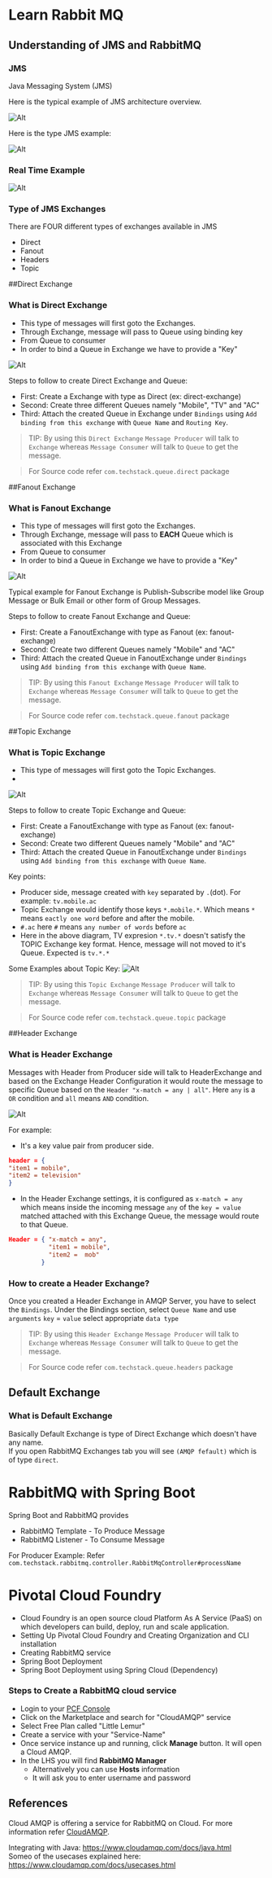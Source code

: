# Learn Rabbit MQ

## Understanding of JMS and RabbitMQ

### JMS
Java Messaging System (JMS)

Here is the typical example of JMS architecture overview. 

![Alt](images/JavaMessageOverview.png)

Here is the type JMS example:

![Alt](images/JmsExample.png)

### Real Time Example

![Alt](images/RealTimeExample.png)

### Type of JMS Exchanges
There are FOUR different types of exchanges available in JMS
 - Direct
 - Fanout
 - Headers
 - Topic
 
##Direct Exchange
### What is Direct Exchange
- This type of messages will first goto the Exchanges.
- Through Exchange, message will pass to Queue using binding key
- From Queue to consumer
- In order to bind a Queue in Exchange we have to provide a "Key"

![Alt](images/DirectExchange.png)

Steps to follow to create Direct Exchange and Queue:
- First: Create a Exchange with type as Direct (ex: direct-exchange)
- Second: Create three different Queues namely "Mobile", "TV" and "AC"
- Third: Attach the created Queue in Exchange under `Bindings` using `Add binding from this exchange` with `Queue Name` and `Routing Key`.

>TIP: By using this `Direct Exchange` `Message Producer` will talk to `Exchange` whereas `Message Consumer` will talk to `Queue` to get the message.

> For Source code refer `com.techstack.queue.direct` package

##Fanout Exchange
### What is Fanout Exchange
- This type of messages will first goto the Exchanges.
- Through Exchange, message will pass to **EACH** Queue which is associated with this Exchange
- From Queue to consumer
- In order to bind a Queue in Exchange we have to provide a "Key"

![Alt](images/FanoutExchange.png)

Typical example for Fanout Exchange is Publish-Subscribe model like Group Message or Bulk Email or other form of Group Messages.  

Steps to follow to create Fanout Exchange and Queue:
- First: Create a FanoutExchange with type as Fanout (ex: fanout-exchange)
- Second: Create two different Queues namely "Mobile" and "AC"
- Third: Attach the created Queue in FanoutExchange under `Bindings` using `Add binding from this exchange` with `Queue Name`.

>TIP: By using this `Fanout Exchange` `Message Producer` will talk to `Exchange` whereas `Message Consumer` will talk to `Queue` to get the message.

> For Source code refer `com.techstack.queue.fanout` package

##Topic Exchange
### What is Topic Exchange
- This type of messages will first goto the Topic Exchanges.
- 
![Alt](images/TopicExchange.png)


Steps to follow to create Topic Exchange and Queue:
- First: Create a FanoutExchange with type as Fanout (ex: fanout-exchange)
- Second: Create two different Queues namely "Mobile" and "AC"
- Third: Attach the created Queue in FanoutExchange under `Bindings` using `Add binding from this exchange` with `Queue Name`.

Key points:
- Producer side, message created with `key` separated by `.`(dot). For example: `tv.mobile.ac`
- Topic Exchange would identify those keys `*.mobile.*`. Which means `*` means `eactly one word` before and after the mobile.
- `#.ac` here `#` means `any number of words` before `ac`
- Here in the above diagram, TV expresion `*.tv.*` doesn't satisfy the TOPIC Exchange key format. Hence, message will not 
moved to it's Queue. Expected is `tv.*.*`

Some Examples about Topic Key:
![Alt](images/TopicExamples.png)

>TIP: By using this `Topic Exchange` `Message Producer` will talk to `Exchange` whereas `Message Consumer` will talk to `Queue` to get the message.

> For Source code refer `com.techstack.queue.topic` package

##Header Exchange
### What is Header Exchange
Messages with Header from Producer side will talk to HeaderExchange and based on the Exchange Header Configuration it would
route the message to specific Queue based on the `Header "x-match = any | all"`. Here `any` is a `OR` condition and `all` means `AND` condition.

![Alt](images/HeaderExchange.png)

For example: 
* It's a key value pair from producer side.
```json
header = {
"item1 = mobile",
"item2 = television"
}
```
* In the Header Exchange settings, it is configured as `x-match = any` which means inside the incoming message
`any` of the `key = value` matched attached with this Exchange Queue, the message would route to that Queue.
```json
Header = { "x-match = any",
           "item1 = mobile",
           "item2 =  mob"
         }
```

### How to create a Header Exchange?
Once you created a Header Exchange in AMQP Server, you have to select the `Bindings`. Under the Bindings section, select `Queue Name` and use `arguments` `key` = `value` select 
appropriate `data type`

>TIP: By using this `Header Exchange` `Message Producer` will talk to `Exchange` whereas `Message Consumer` will talk to `Queue` to get the message.

> For Source code refer `com.techstack.queue.headers` package

## Default Exchange
### What is Default Exchange
Basically Default Exchange is type of Direct Exchange which doesn't have any name.  
If you open RabbitMQ Exchanges tab you will see `(AMQP fefault)` which is of type `direct`.  



# RabbitMQ with Spring Boot
Spring Boot and RabbitMQ provides 
- RabbitMQ Template - To Produce Message
- RabbitMQ Listener - To Consume Message

For Producer Example: Refer `com.techstack.rabbitmq.controller.RabbitMqController#processName`

# Pivotal Cloud Foundry
- Cloud Foundry is an open source cloud Platform As A Service (PaaS) on which developers can build, deploy, run and scale application.
- Setting Up Pivotal Cloud Foundry and Creating Organization and CLI installation
- Creating RabbitMQ service
- Spring Boot Deployment
- Spring Boot Deployment using Spring Cloud (Dependency)

### Steps to Create a RabbitMQ cloud service
- Login to your [PCF Console](https://console.run.pivotal.io)
- Click on the Marketplace and search for "CloudAMQP" service
- Select Free Plan called "Little Lemur"
- Create a service with your "Service-Name"
- Once service instance up and running, click **Manage** button. It will open a Cloud AMQP.
- In the LHS you will find **RabbitMQ Manager**
    - Alternatively you can use **Hosts** information
    - It will ask you to enter username and password

## References
Cloud AMQP is offering a service for RabbitMQ on Cloud. For more information refer [CloudAMQP](https://www.cloudamqp.com/docs/index.html).  

Integrating with Java: https://www.cloudamqp.com/docs/java.html  
Someo of the usecases explained here: https://www.cloudamqp.com/docs/usecases.html  



